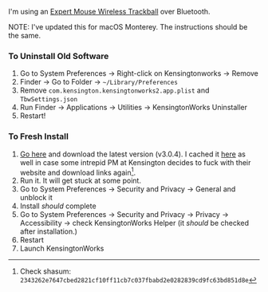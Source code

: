 I'm using an [Expert Mouse Wireless Trackball](https://www.kensington.com/p/products/electronic-control-solutions/trackball-products/expert-mouse-wireless-trackball/) over Bluetooth.

NOTE: I've updated this for macOS Monterey. The instructions should be the same.

### To Uninstall Old Software

1. Go to System Preferences &rarr; Right-click on Kensingtonworks &rarr; Remove
2. Finder &rarr; Go to Folder &rarr; `~/Library/Preferences`
3. Remove `com.kensington.kensingtonworks2.app.plist` and `TbwSettings.json`
4. Run Finder &rarr; Applications &rarr; Utilities &rarr; KensingtonWorks Uninstaller
5. Restart!

### To Fresh Install

1. [Go here](https://www.kensington.com/p/products/ergonomic-desk-accessories/ergonomic-input-devices/expert-mouse-wireless-trackball-1/) and download the latest version (v3.0.4). I cached it [here](https://public.nikhil.io/KensingtonWorks-3.0.4.pkg) as well in case some intrepid PM at Kensington decides to fuck with their website and download links again[^shasum].
2. Run it. It will get stuck at some point.
3. Go to System Preferences &rarr; Security and Privacy &rarr; General and unblock it
4. Install _should_ complete
5. Go to System Preferences &rarr; Security and Privacy &rarr; Privacy &rarr; Accessibility &rarr; check KensingtonWorks Helper (it _should_ be checked after installation.)
6. Restart
7. Launch KensingtonWorks

[^shasum]: Check shasum: `2343262e7647cbed2821cf10ff11cb7c037fbabd2e0282839cd9fc63bd851d8e`
